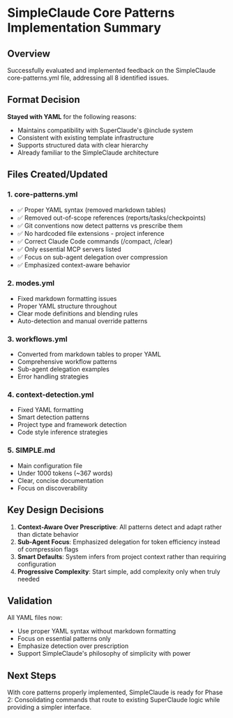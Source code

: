 # SimpleClaude Core Patterns Implementation Summary

## Overview

Successfully evaluated and implemented feedback on the SimpleClaude core-patterns.yml file, addressing all 8 identified issues.

## Format Decision

**Stayed with YAML** for the following reasons:
- Maintains compatibility with SuperClaude's @include system
- Consistent with existing template infrastructure
- Supports structured data with clear hierarchy
- Already familiar to the SimpleClaude architecture

## Files Created/Updated

### 1. core-patterns.yml
- ✅ Proper YAML syntax (removed markdown tables)
- ✅ Removed out-of-scope references (reports/tasks/checkpoints)
- ✅ Git conventions now detect patterns vs prescribe them
- ✅ No hardcoded file extensions - project inference
- ✅ Correct Claude Code commands (/compact, /clear)
- ✅ Only essential MCP servers listed
- ✅ Focus on sub-agent delegation over compression
- ✅ Emphasized context-aware behavior

### 2. modes.yml
- Fixed markdown formatting issues
- Proper YAML structure throughout
- Clear mode definitions and blending rules
- Auto-detection and manual override patterns

### 3. workflows.yml
- Converted from markdown tables to proper YAML
- Comprehensive workflow patterns
- Sub-agent delegation examples
- Error handling strategies

### 4. context-detection.yml
- Fixed YAML formatting
- Smart detection patterns
- Project type and framework detection
- Code style inference strategies

### 5. SIMPLE.md
- Main configuration file
- Under 1000 tokens (~367 words)
- Clear, concise documentation
- Focus on discoverability

## Key Design Decisions

1. **Context-Aware Over Prescriptive**: All patterns detect and adapt rather than dictate behavior
2. **Sub-Agent Focus**: Emphasized delegation for token efficiency instead of compression flags
3. **Smart Defaults**: System infers from project context rather than requiring configuration
4. **Progressive Complexity**: Start simple, add complexity only when truly needed

## Validation

All YAML files now:
- Use proper YAML syntax without markdown formatting
- Focus on essential patterns only
- Emphasize detection over prescription
- Support SimpleClaude's philosophy of simplicity with power

## Next Steps

With core patterns properly implemented, SimpleClaude is ready for Phase 2: Consolidating commands that route to existing SuperClaude logic while providing a simpler interface.